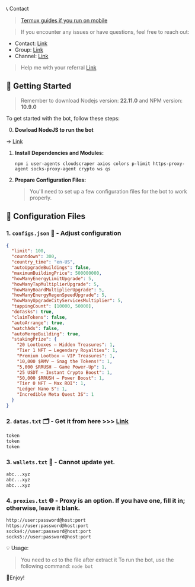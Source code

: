 📞 Contact

> [Termux guides if you run on mobile](https://github.com/MeoMunDep/Guides-for-using-my-script-on-termux.)

> If you encounter any issues or have questions, feel free to reach out:

- Contact: [Link](t.me/MeoMunDep)
- Group: [Link](t.me/KeoAirDropFreeNe)
- Channel: [Link](t.me/KeoAirDropFreeNee)

> Help me with your referral [Link](https://t.me/realityrush_bot/play?startapp=refererID6713068747)

## 🚀 Getting Started

> Remember to download Nodejs version: **22.11.0** and NPM version: **10.9.0**

To get started with the bot, follow these steps:

0. **Dowload NodeJS to run the bot**

-> [Link](https://t.me/KeoAirDropFreeNe/257/1462)

1. **Install Dependencies and Modules:**

   ```
   npm i user-agents cloudscraper axios colors p-limit https-proxy-agent socks-proxy-agent crypto ws qs
   ```

2. **Prepare Configuration Files:**

   > You'll need to set up a few configuration files for the bot to work properly.

## 📁 Configuration Files

### 1. `configs.json` 📜 - Adjust configuration

```json
{
  "limit": 100,
  "countdown": 300,
  "country_time": "en-US",
  "autoUpgradeBuildings": false,
  "maximumBuildingPrice": 500000000,
  "howManyEnergyLimitUpgrade": 5,
  "howManyTapMultiplierUpgrade": 5,
  "howManyBoardMultiplierUpgrade": 5,
  "howManyEnergyRegenSpeedUpgrade": 5,
  "howManyUpgradeCityServicesMultiplier": 5,
  "tappingCount": [10000, 50000],
  "doTasks": true,
  "claimTokens": false,
  "autoArrange": true,
  "watchAds": false,
  "autoMergeBuilding": true,
  "stakingPrize": {
    "20 Lootboxes – Hidden Treasures": 1,
    "Tier 1 NFT – Legendary Royalties": 1,
    "Premium Lootbox – VIP Treasures": 1,
    "10,000 $RMV – Snag the Tokens!": 1,
    "5,000 $RRUSH – Game Power-Up": 1,
    "25 USDT – Instant Crypto Boost": 1,
    "50,000 $RRUSH – Power Boost": 1,
    "Tier 0 NFT – Max ROI": 1,
    "Ledger Nano S": 1,
    "Incredible Meta Quest 3S": 1
  }
}

```

### 2. `datas.txt` 🗂️ - Get it from here >>> [Link](https://t.me/KeoAirDropFreeNe/257/7047)

```txt
token
token
token
```

### 3. `wallets.txt` 💼 - Cannot update yet.

```txt - wallet address
abc...xyz
abc...xyz
abc...xyz
```

### 4. `proxies.txt` 🌐 - Proxy is an option. If you have one, fill it in; otherwise, leave it blank.

```txt
http://user:password@host:port
https://user:password@host:port
socks4://user:password@host:port
socks5://user:password@host:port
```

💡 Usage:

> You need to `cd` to the file after extract it
> To run the bot, use the following command: `node bot`

🎇Enjoy!
